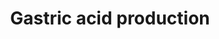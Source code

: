 ---
annotations:
- type: Cell Type Ontology
  value: parietal cell
- type: Cell Type Ontology
  value: stomach enteroendocrine cell
- type: Pathway Ontology
  value: regulatory pathway
authors:
- Andra
- AlexanderPico
- Egonw
description: Gastric acid forms a protective buffer against pathogenic agents. It
  is also essential in the digestion of the food. The stomach wall is protected to
  the high acidity by a mucus layer and bicarbonate ions.
last-edited: 2021-02-21
organisms:
- Homo sapiens
redirect_from:
- /index.php/Pathway:WP2596
- /instance/WP2596
schema-jsonld:
- '@context': https://schema.org/
  '@id': https://wikipathways.github.io/pathways/WP2596.html
  '@type': Dataset
  creator:
    '@type': Organization
    name: WikiPathways
  description: Gastric acid forms a protective buffer against pathogenic agents. It
    is also essential in the digestion of the food. The stomach wall is protected
    to the high acidity by a mucus layer and bicarbonate ions.
  keywords:
  - ''
  - Gastric pepsin release
  - Mucus and bicarbonate secretion
  - Gastrin
  - potassium chloride
  - VIP
  - Secretin
  - Gastric Gastrin Release
  - Sodium Chloride
  - Pepsin B
  - hydrochloric acid
  - Gastric Intrinsic Factor
  - pepsinogen
  - MUC6
  - Bicarbonate ions
  - Acetylcholine
  - Parietal Cell production
  - Histamine
  - CCK
  - GRP
  - Gastric Histamine release
  - Pepsin C
  license: CC0
  name: Gastric acid production
seo: CreativeWork
title: Gastric acid production
wpid: WP2596
---